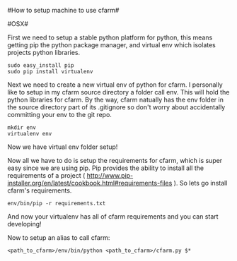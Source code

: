#How to setup machine to use cfarm#

#OSX#

First we need to setup a stable python platform for python, this means
getting pip the python package manager, and virtual env which isolates
projects python libraries.

```
sudo easy_install pip
sudo pip install virtualenv
```

Next we need to create a new virtual env of python for cfarm. I personally
like to setup in my cfarm source directory a folder call env. This will hold
the python libraries for cfarm. By the way, cfarm natually has the env folder in
the source directory part of its .gitignore so don't worry about accidentally
committing your env to the git repo.

```
mkdir env
virtualenv env
````

Now we have virtual env folder setup!

Now all we have to do is setup the requirements for cfarm, which is super
easy since we are using pip. Pip provides the ability to install all the
requirements of a project ( http://www.pip-installer.org/en/latest/cookbook.html#requirements-files ).
So lets go install cfarm's requirements.


```
env/bin/pip -r requirements.txt
```

And now your virtualenv has all of cfarm requirements and you can start
developing!

Now to setup an alias to call cfarm:
```
<path_to_cfarm>/env/bin/python <path_to_cfarm>/cfarm.py $*
```


